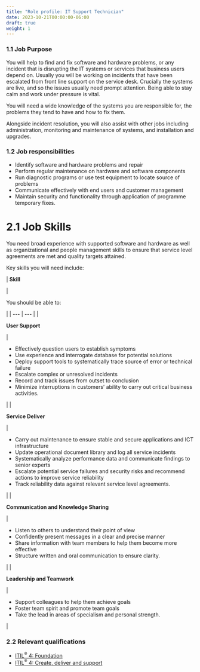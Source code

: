 ```yaml
---
title: "Role profile: IT Support Technician"
date: 2023-10-21T00:00:00-06:00
draft: true
weight: 1
---
```


### 1.1 Job Purpose
You will help to find and fix software and hardware problems, or any incident that is disrupting the IT systems or services that business users depend on. Usually you will be working on incidents that have been escalated from front line support on the service desk. Crucially the systems are live, and so the issues usually need prompt attention. Being able to stay calm and work under pressure is vital.

You will need a wide knowledge of the systems you are responsible for, the problems they tend to have and how to fix them.

Alongside incident resolution, you will also assist with other jobs including administration, monitoring and maintenance of systems, and installation and upgrades.

### 1.2 Job responsibilities
* Identify software and hardware problems and repair
* Perform regular maintenance on hardware and software components
* Run diagnostic programs or use test equipment to locate source of problems
* Communicate effectively with end users and customer management
* Maintain security and functionality through application of programme temporary fixes.

# 2.1 Job Skills
You need broad experience with supported software and hardware as well as organizational and people management skills to ensure that service level agreements are met and quality targets attained.

Key skills you will need include:

| 
**Skill**

 | 

You should be able to:

 |
| --- | --- |
| 

**User Support**

 | 

* Effectively question users to establish symptoms
* Use experience and interrogate database for potential solutions
* Deploy support tools to systematically trace source of error or technical failure
* Escalate complex or unresolved incidents
* Record and track issues from outset to conclusion
* Minimize interruptions in customers’ ability to carry out critical business activities.

 |
| 

**Service Deliver**

 | 

* Carry out maintenance to ensure stable and secure applications and ICT infrastructure
* Update operational document library and log all service incidents
* Systematically analyze performance data and communicate findings to senior experts
* Escalate potential service failures and security risks and recommend actions to improve service reliability
* Track reliability data against relevant service level agreements.

 |
| 

**Communication and Knowledge Sharing**

 | 

* Listen to others to understand their point of view
* Confidently present messages in a clear and precise manner
* Share information with team members to help them become more effective
* Structure written and oral communication to ensure clarity.

 |
| 

**Leadership and Teamwork**

 | 

* Support colleagues to help them achieve goals
* Foster team spirit and promote team goals
* Take the lead in areas of specialism and personal strength.

 |

### 2.2 Relevant qualifications
* [ITIL<sup>®</sup> 4: Foundation](https://www.axelos.com/certifications/itil-service-management/itil-4-foundation)
* [ITIL<sup>®</sup> 4: Create, deliver and support](https://www.axelos.com/certifications/itil-service-management/managing-professional/create-deliver-and-support)
